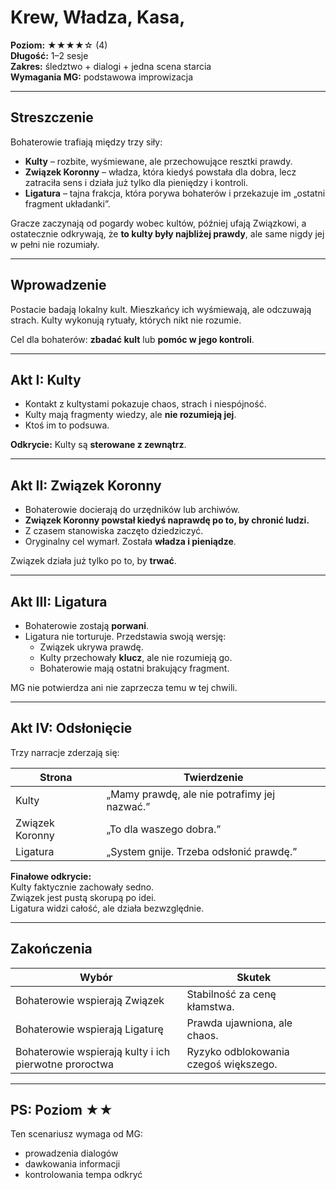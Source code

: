 # Krew, Władza, Kasa,
**Poziom:** ★★★★☆ (4)  
**Długość:** 1–2 sesje  
**Zakres:** śledztwo + dialogi + jedna scena starcia  
**Wymagania MG:** podstawowa improwizacja

---

## Streszczenie
Bohaterowie trafiają między trzy siły:

- **Kulty** – rozbite, wyśmiewane, ale przechowujące resztki prawdy.
- **Związek Koronny** – władza, która kiedyś powstała dla dobra, lecz zatraciła sens i działa już tylko dla pieniędzy i kontroli.
- **Ligatura** – tajna frakcja, która porywa bohaterów i przekazuje im „ostatni fragment układanki”.

Gracze zaczynają od pogardy wobec kultów, później ufają Związkowi, a ostatecznie odkrywają, że **to kulty były najbliżej prawdy**, ale same nigdy jej w pełni nie rozumiały.

---

## Wprowadzenie
Postacie badają lokalny kult. Mieszkańcy ich wyśmiewają, ale odczuwają strach. Kulty wykonują rytuały, których nikt nie rozumie.

Cel dla bohaterów: **zbadać kult** lub **pomóc w jego kontroli**.

---

## Akt I: Kulty
- Kontakt z kultystami pokazuje chaos, strach i niespójność.
- Kulty mają fragmenty wiedzy, ale **nie rozumieją jej**.
- Ktoś im to podsuwa.

**Odkrycie:** Kulty są **sterowane z zewnątrz**.

---

## Akt II: Związek Koronny
- Bohaterowie docierają do urzędników lub archiwów.
- **Związek Koronny powstał kiedyś naprawdę po to, by chronić ludzi.**
- Z czasem stanowiska zaczęto dziedziczyć.  
- Oryginalny cel wymarł. Została **władza i pieniądze**.

Związek działa już tylko po to, by **trwać**.

---

## Akt III: Ligatura
- Bohaterowie zostają **porwani**.
- Ligatura nie torturuje. Przedstawia swoją wersję:
  - Związek ukrywa prawdę.
  - Kulty przechowały **klucz**, ale nie rozumieją go.
  - Bohaterowie mają ostatni brakujący fragment.

MG nie potwierdza ani nie zaprzecza temu w tej chwili.

---

## Akt IV: Odsłonięcie
Trzy narracje zderzają się:

| Strona | Twierdzenie |
|---|---|
| Kulty | „Mamy prawdę, ale nie potrafimy jej nazwać.” |
| Związek Koronny | „To dla waszego dobra.” |
| Ligatura | „System gnije. Trzeba odsłonić prawdę.” |

**Finałowe odkrycie:**  
Kulty faktycznie zachowały sedno.  
Związek jest pustą skorupą po idei.  
Ligatura widzi całość, ale działa bezwzględnie.

---

## Zakończenia
| Wybór | Skutek |
|---|---|
| Bohaterowie wspierają Związek | Stabilność za cenę kłamstwa. |
| Bohaterowie wspierają Ligaturę | Prawda ujawniona, ale chaos. |
| Bohaterowie wspierają kulty i ich pierwotne proroctwa | Ryzyko odblokowania czegoś większego. |

---

## PS: Poziom ★★
Ten scenariusz wymaga od MG:
- prowadzenia dialogów
- dawkowania informacji
- kontrolowania tempa odkryć
